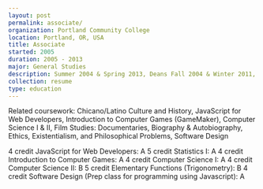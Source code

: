 ```yaml
---
layout: post
permalink: associate/
organization: Portland Community College
location: Portland, OR, USA
title: Associate
started: 2005
duration: 2005 - 2013
major: General Studies
description: Summer 2004 & Spring 2013, Deans Fall 2004 & Winter 2011, President's 2011 & Winter 2013 & Summer 2013
collection: resume
type: education
---
```


Related coursework: Chicano/Latino Culture and History, JavaScript for Web Developers, Introduction to Computer Games (GameMaker), Computer Science I & II, Film Studies: Documentaries, Biography & Autobiography, Ethics, Existentialism, and Philosophical Problems, Software Design

4 credit JavaScript for Web Developers: A
5 credit Statistics I: A
4 credit Introduction to Computer Games: A
4 credit Computer Science I: A
4 credit Computer Science II: B
5 credit Elementary Functions (Trigonometry): B
4 credit Software Design (Prep class for programming using Javascript): A

